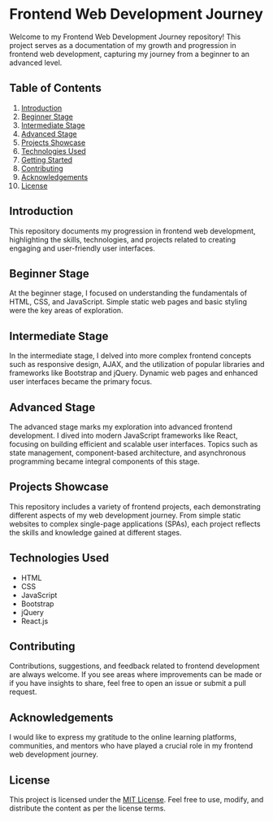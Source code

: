 # Frontend Web Development Journey

Welcome to my Frontend Web Development Journey repository! This project serves as a documentation of my growth and progression in frontend web development, capturing my journey from a beginner to an advanced level.

## Table of Contents

1. [Introduction](#introduction)
2. [Beginner Stage](#beginner-stage)
3. [Intermediate Stage](#intermediate-stage)
4. [Advanced Stage](#advanced-stage)
5. [Projects Showcase](#projects-showcase)
6. [Technologies Used](#technologies-used)
7. [Getting Started](#getting-started)
8. [Contributing](#contributing)
9. [Acknowledgements](#acknowledgements)
10. [License](#license)

## Introduction

This repository documents my progression in frontend web development, highlighting the skills, technologies, and projects related to creating engaging and user-friendly user interfaces.

## Beginner Stage

At the beginner stage, I focused on understanding the fundamentals of HTML, CSS, and JavaScript. Simple static web pages and basic styling were the key areas of exploration.

## Intermediate Stage

In the intermediate stage, I delved into more complex frontend concepts such as responsive design, AJAX, and the utilization of popular libraries and frameworks like Bootstrap and jQuery. Dynamic web pages and enhanced user interfaces became the primary focus.

## Advanced Stage

The advanced stage marks my exploration into advanced frontend development. I dived into modern JavaScript frameworks like React, focusing on building efficient and scalable user interfaces. Topics such as state management, component-based architecture, and asynchronous programming became integral components of this stage.

## Projects Showcase

This repository includes a variety of frontend projects, each demonstrating different aspects of my web development journey. From simple static websites to complex single-page applications (SPAs), each project reflects the skills and knowledge gained at different stages.

## Technologies Used

- HTML
- CSS
- JavaScript
- Bootstrap
- jQuery
- React.js

## Contributing

Contributions, suggestions, and feedback related to frontend development are always welcome. If you see areas where improvements can be made or if you have insights to share, feel free to open an issue or submit a pull request.

## Acknowledgements

I would like to express my gratitude to the online learning platforms, communities, and mentors who have played a crucial role in my frontend web development journey.

## License

This project is licensed under the [MIT License](LICENSE). Feel free to use, modify, and distribute the content as per the license terms.
